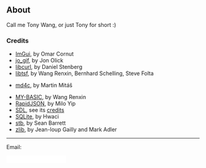## About

Call me Tony Wang, or just Tony for short :)

### Credits

<!--* [C4GPU](https://github.com/paladin-t/c4gpu_runtime/), by Wang Renxin-->
* [ImGui](https://github.com/ocornut/imgui/), by Omar Cornut
* [jo_gif](http://www.jonolick.com/home/gif-writer/), by Jon Olick
* [libcurl](https://curl.haxx.se/libcurl/), by Daniel Stenberg
* [libtsf](https://github.com/paladin-t/libtsf/), by Wang Renxin, Bernhard Schelling, Steve Folta
<!--* [lz4](http://lz4.github.io/lz4/), by Yann Collet-->
* [md4c](https://github.com/mity/md4c/), by Martin Mitáš
<!--* [Mongoose](https://github.com/cesanta/mongoose/), by Cesanta-->
* [MY-BASIC](https://github.com/paladin-t/my_basic/), by Wang Renxin
* [RapidJSON](https://github.com/Tencent/rapidjson/), by Milo Yip
* [SDL](https://www.libsdl.org/), see its [credits](https://www.libsdl.org/credits.php)
* [SQLite](https://sqlite.org/), by Hwaci
* [stb](https://github.com/nothings/stb/), by Sean Barrett
* [zlib](http://zlib.net/), by Jean-loup Gailly and Mark Adler

<hr>

Email:

![](imgs/mailto.png)
